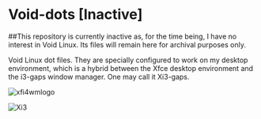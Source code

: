# Void-dots [Inactive]

##This repository is currently inactive as, for the time being, I have no interest in Void Linux. Its files will remain here for archival purposes only.


Void Linux dot files. They are specially configured to work on my desktop environment, which is a hybrid between the Xfce desktop environment and the i3-gaps window manager. One may call it Xi3-gaps. 

![xfi4wmlogo](https://user-images.githubusercontent.com/64110504/93293153-8b2e8380-f7a4-11ea-885d-c97c8591f5af.png)

![Xi3](https://user-images.githubusercontent.com/64110504/93421491-ba112c00-f86e-11ea-81de-397bf6cd20a3.png)

